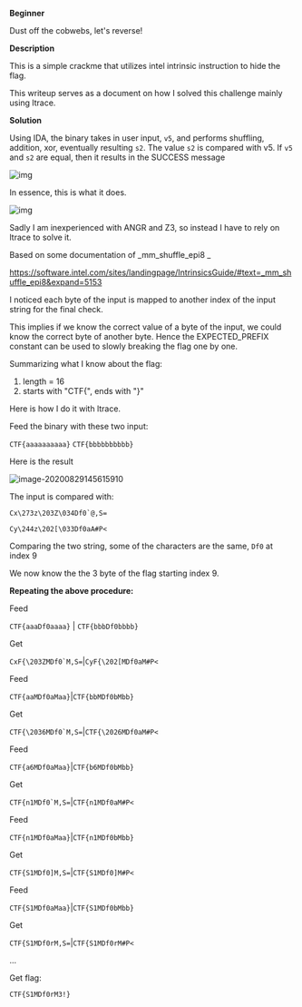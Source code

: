 **Beginner**

Dust off the cobwebs, let's reverse!

**Description**

This is a simple crackme that utilizes intel intrinsic instruction to hide the flag.

This writeup serves as a document on how I solved this challenge mainly using ltrace.

**Solution**

Using IDA, the binary takes in user input, `v5`, and performs shuffling, addition, xor, eventually resulting `s2`. The value `s2` is compared with v5. If `v5` and `s2` are equal, then it results in the SUCCESS message

![img](https://media.discordapp.net/attachments/743500937926017084/746593064960786452/unknown.png)



In essence, this is what it does.

![img](https://media.discordapp.net/attachments/743500937926017084/746592120109924422/unknown.png)



Sadly I am inexperienced with ANGR and Z3, so instead I have to rely on ltrace to solve it.



Based on some documentation of _mm_shuffle_epi8 _

https://software.intel.com/sites/landingpage/IntrinsicsGuide/#text=_mm_shuffle_epi8&expand=5153

I noticed each byte of the input is mapped to another index of the input string for the final check.

This implies if we know the correct value of a byte of the input, we could know the correct byte of another byte. Hence the EXPECTED_PREFIX constant can be used to slowly breaking the flag one by one.



Summarizing what I know about the flag:

1. length = 16
2. starts with "CTF{", ends with "}"



Here is how I do it with ltrace. 

Feed the binary with these two input:

`CTF{aaaaaaaaaa}`
`CTF{bbbbbbbbbb}`

Here is the result

![image-20200829145615910](C:\Users\vikyc\AppData\Roaming\Typora\typora-user-images\image-20200829145615910.png)

The input is compared with:

```Cx\273z\203Z\034Df0`@,S=```

```Cy\244z\202[\033Df0aA#P<```

Comparing the two string, some of the characters are the same, `Df0` at index 9

We now know the the 3 byte of the flag starting index 9.

**Repeating the above procedure:**

Feed

`CTF{aaaDf0aaaa}` | `CTF{bbbDf0bbbb}`

Get

```CxF{\203ZMDf0`M,S=```|```CyF{\202[MDf0aM#P<```



Feed

`CTF{aaMDf0aMaa}`|`CTF{bbMDf0bMbb}`

Get

```CTF{\2036MDf0`M,S=```|```CTF{\2026MDf0aM#P<```



Feed

`CTF{a6MDf0aMaa}`|`CTF{b6MDf0bMbb}`

Get

``CTF{n1MDf0`M,S=``|`CTF{n1MDf0aM#P<`



Feed

`CTF{n1MDf0aMaa}`|`CTF{n1MDf0bMbb}`

Get

`CTF{S1MDf0]M,S=`|`CTF{S1MDf0]M#P<`



Feed

`CTF{S1MDf0aMaa}`|`CTF{S1MDf0bMbb}`

Get

`CTF{S1MDf0rM,S=`|`CTF{S1MDf0rM#P<`

...

Get flag:

`CTF{S1MDf0rM3!}`


